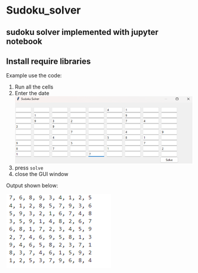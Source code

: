 # Sudoku_solver

## sudoku solver implemented with jupyter notebook

## Install require libraries

Example use the code:
1. Run all the cells
2. Enter the date
![alt text](image.png)
3. press `solve`
4. close the GUI window

Output shown below:

![alt text](image-1.png)
